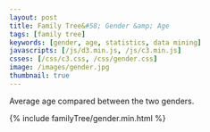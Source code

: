 ```yaml
---
layout: post
title: Family Tree&#58; Gender &amp; Age
tags: [family tree]
keywords: [gender, age, statistics, data mining]
javascripts: [/js/d3.min.js, /js/c3.min.js]
csses: [/css/c3.css, /css/gender.css]
image: /images/gender.jpg
thumbnail: true
---
```


Average age compared between the two genders.

{% include familyTree/gender.min.html %}

